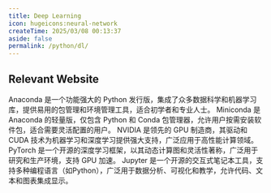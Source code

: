 ```yaml
---
title: Deep Learning
icon: hugeicons:neural-network
createTime: 2025/03/08 00:13:37
aside: false
permalink: /python/dl/
---
```

## Relevant Website
<CardGrid>
    <LinkCard icon="devicon:anaconda" size="5em" title="Anaconda" href="https://www.anaconda.com">
        Anaconda 是一个功能强大的 Python 发行版，集成了众多数据科学和机器学习库，提供易用的包管理和环境管理工具，适合初学者和专业人士。
    </LinkCard>
    <LinkCard icon="devicon:python" size="5em" title="Miniconda" href="https://docs.conda.io/en/latest/miniconda.html">
        Miniconda 是 Anaconda 的轻量版，仅包含 Python 和 Conda 包管理器，允许用户按需安装软件包，适合需要灵活配置的用户。
    </LinkCard>
    <LinkCard icon="lineicons:nvidia" size="5em" title="NVIDIA" href="https://www.nvidia.com">
        NVIDIA 是领先的 GPU 制造商，其驱动和 CUDA 技术为机器学习和深度学习提供强大支持，广泛应用于高性能计算领域。
    </LinkCard>
    <LinkCard icon="devicon:pytorch" size="5em" title="PyTorch" href="https://pytorch.org">
        PyTorch 是一个开源的深度学习框架，以其动态计算图和灵活性著称，广泛用于研究和生产环境，支持 GPU 加速。
    </LinkCard>
    <LinkCard icon="devicon:jupyter" title="Jupyter" href="https://jupyter.org/">
        Jupyter 是一个开源的交互式笔记本工具，支持多种编程语言（如Python），广泛用于数据分析、可视化和教学，允许代码、文本和图表集成显示。
    </LinkCard>
</CardGrid>
